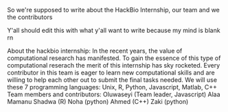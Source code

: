 So we're supposed to write about the HackBio Internship, our team and we the contributors


Y'all should edit this with what y'all want to write because my mind is blank rn

About the hackbio internship: 
In the recent years, the value of computational research has manifested. To gain the essence of this type of computational reserach the merit of this internship has sky rocketed. Every contributor in this team is eager to learn new computational skills and are willing to help each other out to submit the final tasks needed. We will use these 7 programming languages: Unix, R, Python, Javascript, Matlab, C++
Team members and contributors:
	Oluwaseyi (Team leader, Javascript)
	Alaa 
	Mamanu
	Shadwa (R)
	Noha (python)
	Ahmed (C++)
	Zaki (python)
